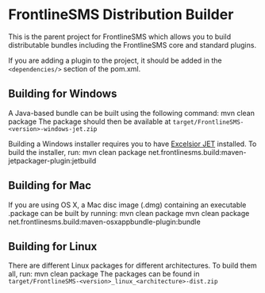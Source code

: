 FrontlineSMS Distribution Builder
=================================
This is the parent project for FrontlineSMS which allows you to build distributable bundles including the FrontlineSMS core and standard plugins.

If you are adding a plugin to the project, it should be added in the `<dependencies/>` section of the pom.xml.


Building for Windows
--------------------
A Java-based bundle can be built using the following command:
    mvn clean package
The package should then be available at `target/FrontlineSMS-<version>-windows-jet.zip`

Building a Windows installer requires you to have [Excelsior JET](www.excelsior-usa.com/jet.html) installed.  To build the installer, run:
    mvn clean package net.frontlinesms.build:maven-jetpackager-plugin:jetbuild


Building for Mac
----------------
If you are using OS X, a Mac disc image (.dmg) containing an executable .package can be built by running:
    mvn clean package mvn clean package net.frontlinesms.build:maven-osxappbundle-plugin:bundle


Building for Linux
------------------
There are different Linux packages for different architectures.  To build them all, run:
    mvn clean package
The packages can be found in `target/FrontlineSMS-<version>_linux_<architecture>-dist.zip`
